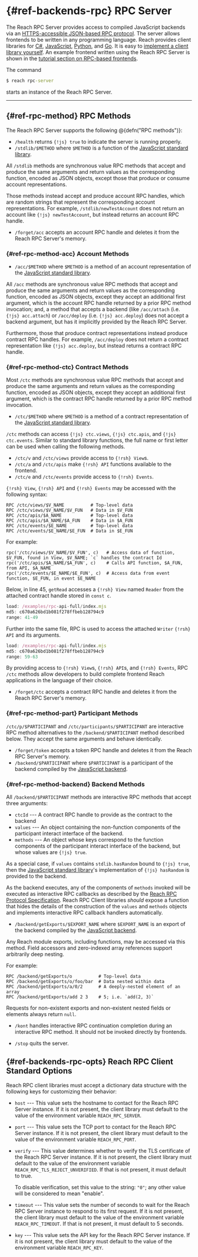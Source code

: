 # {#ref-backends-rpc} RPC Server

The Reach RPC Server provides access to compiled JavaScript backends via an [HTTPS-accessible JSON-based RPC protocol](##ref-backends-rpc-proto).
The server allows frontends to be written in any programming language.
Reach provides client libraries for
[C#](##ref-frontends-rpc-cs),
[JavaScript](##ref-frontends-rpc-js),
[Python](##ref-frontends-rpc-py), and
[Go](##ref-frontends-rpc-go).
It is easy to [implement a client library yourself](##ref-backends-rpc-client).
An example frontend written using the Reach RPC Server is shown in the [tutorial section on RPC-based frontends](##tut-7-rpc).

The command
```cmd
$ reach rpc-server
```
starts an instance of the Reach RPC Server.

---

## {#ref-rpc-method} RPC Methods

The Reach RPC Server supports the following @{defn("RPC methods")}:

+ `/health` returns `{!js} true` to indicate the server is running properly.
+ `/stdlib/$METHOD` where `$METHOD` is a function of the [JavaScript standard library](##ref-frontends-js).

All `/stdlib` methods are synchronous value RPC methods that accept and produce the same arguments and return values as the corresponding function, encoded as JSON objects, except those that produce or consume account representations.

Those methods instead accept and produce account RPC handles, which are random strings that represent the corresponding account representations.
For example, `/stdlib/newTestAccount` does not return an account like `{!js} newTestAccount`, but instead returns an account RPC handle.

+ `/forget/acc` accepts an account RPC handle and deletes it from the Reach RPC Server's memory.

### {#ref-rpc-method-acc} Account Methods

+ `/acc/$METHOD` where `$METHOD` is a method of an account representation of the [JavaScript standard library](##ref-frontends-js).

All `/acc` methods are synchronous value RPC methods that accept and produce the same arguments and return values as the corresponding function, encoded as JSON objects, except they accept an additional first argument, which is the account RPC handle returned by a prior RPC method invocation; and, a method that accepts a backend (like `/acc/attach` (i.e. `{!js} acc.attach`) or `/acc/deploy` (i.e. `{!js} acc.deploy`) does not accept a backend argument, but has it implicitly provided by the Reach RPC Server.

Furthermore, those that produce contract representations instead produce contract RPC handles.
For example, `/acc/deploy` does not return a contract representation like `{!js} acc.deploy`, but instead returns a contract RPC handle.

### {#ref-rpc-method-ctc} Contract Methods

Most `/ctc` methods are synchronous value RPC methods that accept and produce the same arguments and return values as the corresponding function, encoded as JSON objects, except they accept an additional first argument, which is the contract RPC handle returned by a prior RPC method invocation.

+ `/ctc/$METHOD` where `$METHOD` is a method of a contract representation of the [JavaScript standard library](##ref-frontends-js).

`/ctc` methods can access `{!js} ctc.views`, `{!js} ctc.apis`, and `{!js} ctc.events`. 
Similar to standard library functions, the full name or first letter can be used when calling the following methods.

+ `/ctc/v` and `/ctc/views` provide access to `{!rsh} View`s.
+ `/ctc/a` and `/ctc/apis` make `{!rsh} API` functions available to the frontend.
+ `/ctc/e` and `/ctc/events` provide access to `{!rsh} Events`.

`{!rsh} View`, `{!rsh} API` and `{!rsh} Events` may be accessed with the following syntax:

```
RPC /ctc/views/$V_NAME          # Top-level data 
RPC /ctc/views/$V_NAME/$V_FUN   # Data in $V_FUN
RPC /ctc/apis/$A_NAME           # Top-level data 
RPC /ctc/apis/$A_NAME/$A_FUN    # Data in $A_FUN
RPC /ctc/events/$E_NAME         # Top-level data 
RPC /ctc/events/$E_NAME/$E_FUN  # Data in $E_FUN
```

For example:

```
rpc('/ctc/views/$V_NAME/$V_FUN', c)   # Access data of function, $V_FUN, found in View, $V_NAME; `c` handles the contract Id
rpc('/ctc/apis/$A_NAME/$A_FUN', c)    # Calls API function, $A_FUN, from API, $A_NAME
rpc('/ctc/events/$E_NAME/$E_FUN', c)  # Access data from event function, $E_FUN, in event $E_NAME
```

Below, in line 45, `getRead` accesses a `{!rsh} View` named `Reader` from the attached contract handle stored in `const c`. 

``` js
load: /examples/rpc-api-full/index.mjs
md5: c670a626bd1b081f278ffbeb128794c9
range: 41-49
```

Further into the same file, RPC is used to access the attached `Writer` `{!rsh} API` and its arguments.

``` js
load: /examples/rpc-api-full/index.mjs
md5: c670a626bd1b081f278ffbeb128794c9
range: 59-63
```

By providing access to `{!rsh} View`s, `{!rsh} API`s, and `{!rsh} Events`,  RPC `/ctc` methods allow developers to build complete frontend Reach applications in the language of their choice. 

+ `/forget/ctc` accepts a contract RPC handle and deletes it from the Reach RPC Server's memory.

### {#ref-rpc-method-part} Participant Methods

`/ctc/p/$PARTICIPANT` and `/ctc/participants/$PARTICIPANT` are interactive RPC method alternatives to the `/backend/$PARTICIPANT` method described below.
They accept the same arguments and behave identically.

+ `/forget/token` accepts a token RPC handle and deletes it from the Reach RPC Server's memory.
+ `/backend/$PARTICIPANT` where `$PARTICIPANT` is a participant of the backend compiled by the [JavaScript backend](##ref-backends-js).

### {#ref-rpc-method-backend} Backend Methods

All `/backend/$PARTICIPANT` methods are interactive RPC methods that accept three arguments:
+ `ctcId` --- A contract RPC handle to provide as the contract to the backend
+ `values` --- An object containing the non-function components of the participant interact interface of the backend.
+ `methods` --- An object whose keys correspond to the function components of the participant interact interface of the backend, but whose values are `{!js} true`.

As a special case, if `values` contains `stdlib.hasRandom` bound to `{!js} true`, then the [JavaScript standard library](##ref-frontends-js)'s implementation of `{!js} hasRandom` is provided to the backend.

As the backend executes, any of the components of `methods` invoked will be executed as interactive RPC callbacks as described by the [Reach RPC Protocol Specification](##ref-backends-rpc-proto).
Reach RPC Client libraries _should_ expose a function that hides the details of the construction of the `values` and `methods` objects and implements interactive RPC callback handlers automatically.

+ `/backend/getExports/$EXPORT_NAME` where `$EXPORT_NAME` is an export of the backend compiled by the [JavaScript backend](##ref-backends-js).

Any Reach module exports, including functions, may be accessed via this method.
Field accessors and zero-indexed array references support arbitrarily deep nesting.

For example:
```
RPC /backend/getExports/o          # Top-level data
RPC /backend/getExports/o/foo/bar  # Data nested within data
RPC /backend/getExports/a/0/2      # A deeply-nested element of an array
RPC /backend/getExports/add 2 3    # 5; i.e. `add(2, 3)`
```

Requests for non-existent exports and non-existent nested fields or elements always return `null`.
+ `/kont` handles interactive RPC continuation completion during an interactive RPC method.
It should not be invoked directly by frontends.

+ `/stop` quits the server.

## {#ref-backends-rpc-opts} Reach RPC Client Standard Options

Reach RPC client libraries must accept a dictionary data structure with the following keys for customizing their behavior:

+ `host` --- This value sets the hostname to contact for the Reach RPC Server instance.
If it is not present, the client library must default to the value of the environment variable `REACH_RPC_SERVER`.
+ `port` --- This value sets the TCP port to contact for the Reach RPC Server instance.
If it is not present, the client library must default to the value of the environment variable `REACH_RPC_PORT`.
+ `verify` --- This value determines whether to verify the TLS certificate of the Reach RPC Server instance.
  If it is not present, the client library must default to the value of the environment variable `REACH_RPC_TLS_REJECT_UNVERIFIED`.
  If that is not present, it must default to true.

  To disable verification, set this value to the string: `"0"`; any other value will be considered to mean "enable".
+ `timeout` --- This value sets the number of seconds to wait for the Reach RPC Server instance to respond to its first request.
If it is not present, the client library must default to the value of the environment variable `REACH_RPC_TIMEOUT`.
If that is not present, it must default to 5 seconds.
+ `key` --- This value sets the API key for the Reach RPC Server instance.
If it is not present, the client library must default to the value of the environment variable `REACH_RPC_KEY`.
